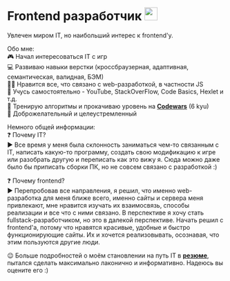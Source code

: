 # Frontend разработчик <img src="https://user-images.githubusercontent.com/88396768/161277401-fa9b56d1-eb20-40f8-9886-3039c37e69b8.gif" width="30px">

Увлечен миром IT, но наибольший интерес к frontend'у.

Обо мне:  
🎮 Начал интересоваться IT с игр  
💻 Развиваю навыки верстки (кроссбраузерная, адаптивная, семантическая, валидная, БЭМ)  
👨‍💻 Нравится все, что связано с web-разработкой, в частности JS  
🚩 Учусь самостоятельно - YouTube, StackOverFlow, Code Basics, Hexlet и т.д.  
🌱 Тренирую алгоритмы и прокачиваю уровень на [**Codewars**](https://www.codewars.com/users/Mohiro) (6 kyu)  
🤝 Доброжелательный и целеустремленный  

Немного общей информации:  
❓ Почему IT?  
▶ Все время у меня была склонность заниматься чем-то связанным с IT, написать какую-то программу, создать свою модификацию к игре или разобрать другую и переписать как это вижу я. Сюда можно даже было бы приписать сборки ПК, но не совсем связано с разработкой :)  

❓ Почему frontend?  
▶ Перепробовав все направления, я решил, что именно web-разработка для меня ближе всего, именно сайты и сервера меня привлекают, мне нравится изучать их взаимосвязь, способы реализации и все что с ними связано. В перспективе я хочу стать fullstack-разработчиком, но это в далекой перспективе. Начать решил с frontend'а, потому что нравятся красивые, удобные и быстро функционирующие сайты. Их и хочется реализовывать, осознавая, что этим пользуются другие люди.  

😉 Больше подробностей о моём становлении на путь IT в [**резюме**](https://github.com/Mohiroo/myMaterials/blob/main/%D0%94%D0%B0%D0%BD%D0%B8%D0%B8%D0%BB%20%D0%92%D0%BE%D1%80%D1%84%D0%BE%D0%BB%D0%BE%D0%BC%D0%B5%D0%B5%D0%B2%2C%20Frontend%2C%20%D0%A0%D0%B5%D0%B7%D1%8E%D0%BC%D0%B5.pdf), пытался сделать максимально лаконично и информативно. Надеюсь вы оцените его :)
